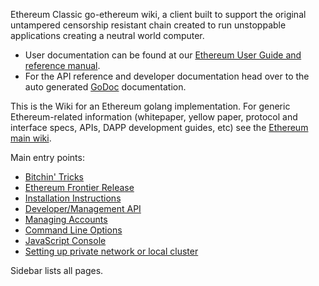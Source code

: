 Ethereum Classic go-ethereum wiki, a client built to support the original untampered censorship resistant chain created to run unstoppable applications creating a neutral world computer.

* User documentation can be found at our [Ethereum User Guide and reference manual](http://ethereum.gitbooks.io/frontier-guide/content/).
* For the API reference and developer documentation head over to the auto generated [GoDoc](https://godoc.org/github.com/ethereumproject/go-ethereum) documentation.

This is the Wiki for an Ethereum golang implementation. For generic Ethereum-related information (whitepaper, yellow paper, protocol and interface specs, APIs, DAPP development guides, etc) see the [Ethereum main wiki](https://github.com/ethereumproject/wiki/wiki). 

Main entry points:

* [Bitchin' Tricks](https://github.com/ethereumproject/go-ethereum/wiki/bitchin-tricks)
* [Ethereum Frontier Release](https://github.com/ethereumproject/go-ethereum/wiki/Frontier)
* [Installation Instructions](https://github.com/ethereumproject/go-ethereum/wiki/Building-Ethereum)
* [Developer/Management API](https://github.com/ethereumproject/go-ethereum/wiki/Management-APIs)
* [Managing Accounts](https://github.com/ethereumproject/go-ethereum/wiki/Managing-your-accounts)
* [Command Line Options](https://github.com/ethereumproject/go-ethereum/wiki/Command-Line-Options)
* [JavaScript Console](https://github.com/ethereumproject/go-ethereum/wiki/JavaScript-Console)
* [Setting up private network or local cluster](https://github.com/ethereumproject/go-ethereum/wiki/Setting-up-private-network-or-local-cluster)

Sidebar lists all pages.
